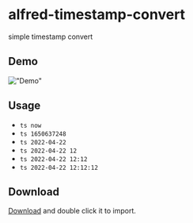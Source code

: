 # alfred-timestamp-convert
simple timestamp convert

## Demo
!["Demo"](demo.gif)

## Usage
- `ts now`
- `ts 1650637248`
- `ts 2022-04-22`
- `ts 2022-04-22 12`
- `ts 2022-04-22 12:12`
- `ts 2022-04-22 12:12:12`

## Download
[Download]() and double click it to import.
